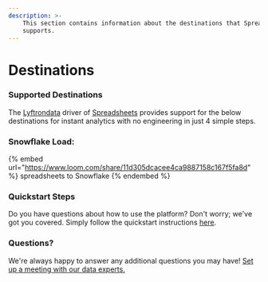 ```yaml
---
description: >-
    This section contains information about the destinations that Spreadsheets
    supports.
---
```


# Destinations

### Supported Destinations

The [Lyftrondata](https://www.lyftrondata.com/) driver of [Spreadsheets](https://www.lyftrondata.com/integration/spreadsheets/) provides support for the below destinations for instant analytics with no engineering in just 4 simple steps.

### Snowflake Load:

{% embed url="https://www.loom.com/share/11d305dcacee4ca9887158c167f5fa8d" %}
spreadsheets to Snowflake
{% endembed %}

### Quickstart Steps

Do you have questions about how to use the platform? Don't worry; we've got you covered. Simply follow the quickstart instructions [here](../../../quickstart-steps.md).

### Questions? <a href="#questions" id="questions"></a>

We're always happy to answer any additional questions you may have! [Set up a meeting with our data experts.](https://www.lyftrondata.com/book-a-meeting/)
